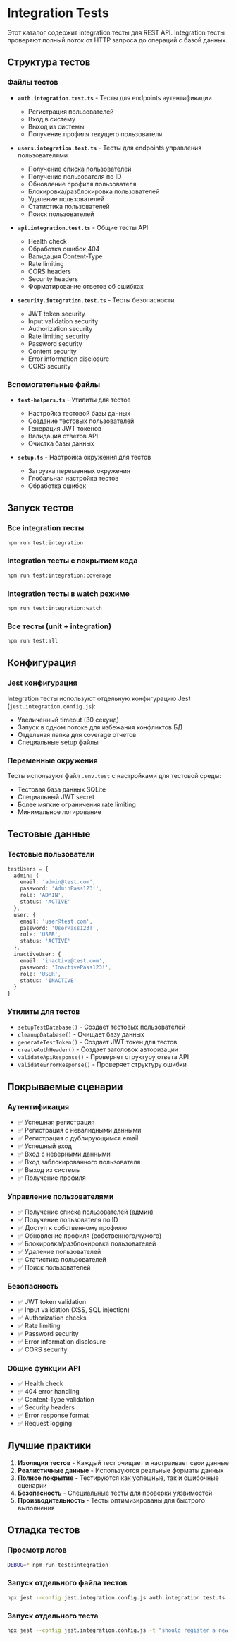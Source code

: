# Integration Tests

Этот каталог содержит integration тесты для REST API. Integration тесты проверяют полный поток от HTTP запроса до операций с базой данных.

## Структура тестов

### Файлы тестов

- **`auth.integration.test.ts`** - Тесты для endpoints аутентификации
  - Регистрация пользователей
  - Вход в систему
  - Выход из системы
  - Получение профиля текущего пользователя

- **`users.integration.test.ts`** - Тесты для endpoints управления пользователями
  - Получение списка пользователей
  - Получение пользователя по ID
  - Обновление профиля пользователя
  - Блокировка/разблокировка пользователей
  - Удаление пользователей
  - Статистика пользователей
  - Поиск пользователей

- **`api.integration.test.ts`** - Общие тесты API
  - Health check
  - Обработка ошибок 404
  - Валидация Content-Type
  - Rate limiting
  - CORS headers
  - Security headers
  - Форматирование ответов об ошибках

- **`security.integration.test.ts`** - Тесты безопасности
  - JWT token security
  - Input validation security
  - Authorization security
  - Rate limiting security
  - Password security
  - Content security
  - Error information disclosure
  - CORS security

### Вспомогательные файлы

- **`test-helpers.ts`** - Утилиты для тестов
  - Настройка тестовой базы данных
  - Создание тестовых пользователей
  - Генерация JWT токенов
  - Валидация ответов API
  - Очистка базы данных

- **`setup.ts`** - Настройка окружения для тестов
  - Загрузка переменных окружения
  - Глобальная настройка тестов
  - Обработка ошибок

## Запуск тестов

### Все integration тесты
```bash
npm run test:integration
```

### Integration тесты с покрытием кода
```bash
npm run test:integration:coverage
```

### Integration тесты в watch режиме
```bash
npm run test:integration:watch
```

### Все тесты (unit + integration)
```bash
npm run test:all
```

## Конфигурация

### Jest конфигурация
Integration тесты используют отдельную конфигурацию Jest (`jest.integration.config.js`):
- Увеличенный timeout (30 секунд)
- Запуск в одном потоке для избежания конфликтов БД
- Отдельная папка для coverage отчетов
- Специальные setup файлы

### Переменные окружения
Тесты используют файл `.env.test` с настройками для тестовой среды:
- Тестовая база данных SQLite
- Специальный JWT secret
- Более мягкие ограничения rate limiting
- Минимальное логирование

## Тестовые данные

### Тестовые пользователи
```typescript
testUsers = {
  admin: {
    email: 'admin@test.com',
    password: 'AdminPass123!',
    role: 'ADMIN',
    status: 'ACTIVE'
  },
  user: {
    email: 'user@test.com', 
    password: 'UserPass123!',
    role: 'USER',
    status: 'ACTIVE'
  },
  inactiveUser: {
    email: 'inactive@test.com',
    password: 'InactivePass123!',
    role: 'USER',
    status: 'INACTIVE'
  }
}
```

### Утилиты для тестов
- `setupTestDatabase()` - Создает тестовых пользователей
- `cleanupDatabase()` - Очищает базу данных
- `generateTestToken()` - Создает JWT токен для тестов
- `createAuthHeader()` - Создает заголовок авторизации
- `validateApiResponse()` - Проверяет структуру ответа API
- `validateErrorResponse()` - Проверяет структуру ошибки

## Покрываемые сценарии

### Аутентификация
- ✅ Успешная регистрация
- ✅ Регистрация с невалидными данными
- ✅ Регистрация с дублирующимся email
- ✅ Успешный вход
- ✅ Вход с неверными данными
- ✅ Вход заблокированного пользователя
- ✅ Выход из системы
- ✅ Получение профиля

### Управление пользователями
- ✅ Получение списка пользователей (админ)
- ✅ Получение пользователя по ID
- ✅ Доступ к собственному профилю
- ✅ Обновление профиля (собственного/чужого)
- ✅ Блокировка/разблокировка пользователей
- ✅ Удаление пользователей
- ✅ Статистика пользователей
- ✅ Поиск пользователей

### Безопасность
- ✅ JWT token validation
- ✅ Input validation (XSS, SQL injection)
- ✅ Authorization checks
- ✅ Rate limiting
- ✅ Password security
- ✅ Error information disclosure
- ✅ CORS security

### Общие функции API
- ✅ Health check
- ✅ 404 error handling
- ✅ Content-Type validation
- ✅ Security headers
- ✅ Error response format
- ✅ Request logging

## Лучшие практики

1. **Изоляция тестов** - Каждый тест очищает и настраивает свои данные
2. **Реалистичные данные** - Используются реальные форматы данных
3. **Полное покрытие** - Тестируются как успешные, так и ошибочные сценарии
4. **Безопасность** - Специальные тесты для проверки уязвимостей
5. **Производительность** - Тесты оптимизированы для быстрого выполнения

## Отладка тестов

### Просмотр логов
```bash
DEBUG=* npm run test:integration
```

### Запуск отдельного файла тестов
```bash
npx jest --config jest.integration.config.js auth.integration.test.ts
```

### Запуск отдельного теста
```bash
npx jest --config jest.integration.config.js -t "should register a new user successfully"
```
